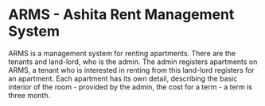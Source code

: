 # ARMS - Ashita Rent Management System

<!-- details about the ARMS -->

ARMS is a management system for renting apartments. There are the tenants and land-lord, who is the admin. The admin registers apartments on ARMS, a tenant who is interested in renting from this land-lord registers for an apartment. Each apartment has its own detail, describing the basic interior of the room - provided by the admin, the cost for a term - a term is three month.
